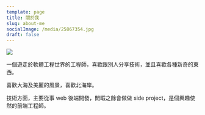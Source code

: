 ```yaml
---
template: page
title: 關於我
slug: about-me
socialImage: /media/25867354.jpg
draft: false
---
```

![](/media/25867354.jpg)

一個遊走於軟體工程世界的工程師，喜歡跟別人分享技術，並且喜歡各種新奇的東西。

喜歡大海及美麗的風景，喜歡北海岸。

技術方面，主要從事 web 後端開發，閒暇之餘會做做 side project，是個興趣使然的前端工程師。